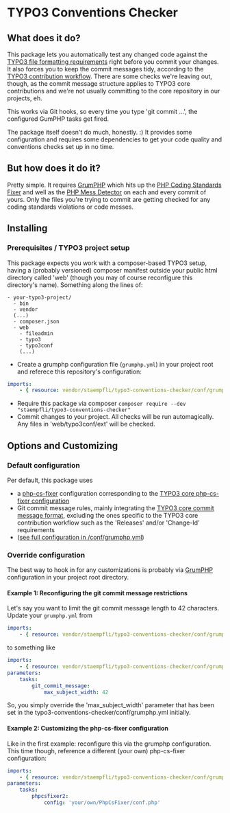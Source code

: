 # TYPO3 Conventions Checker

## What does it do?
This package lets you automatically test any changed code against the
[TYPO3 file formatting requirements][1] right before you commit your changes.
It also forces you to keep the commit messages tidy, according to the
[TYPO3 contribution workflow][2]. There are some checks we're
leaving out, though, as the commit message structure applies to
TYPO3 core contributions and we're not usually committing to the
core repository in our projects, eh.

This works via Git hooks, so every time you type 'git commit ...',
the configured GumPHP tasks get fired.

The package itself doesn't do much, honestly. :) It provides some
configuration and requires some dependencies to get your
code quality and conventions checks set up in no time.

## But how does it do it?
Pretty simple. It requires [GrumPHP][3]
which hits up the [PHP Coding Standards Fixer](https://github.com/FriendsOfPHP/PHP-CS-Fixer)
and well as the [PHP Mess Detector](https://github.com/phpmd/phpmd)
on each and every commit of yours. Only the files you're trying
to commit are getting checked for any coding standards violations
or code messes.

## Installing
### Prerequisites / TYPO3 project setup
This package expects you work with a composer-based TYPO3 setup, having a
(probably versioned) composer manifest outside your public html
directory called 'web' (though you may of course reconfigure
this directory's name). Something along the lines of:
```
- your-typo3-project/
  - bin
  - vendor
  (...)
  - composer.json
  - web
    - fileadmin
    - typo3
    - typo3conf
    (...)
```

- Create a grumphp configuration file (`grumphp.yml`) in your
project root and referece this repository's configuration:
```yaml
imports:
    - { resource: vendor/staempfli/typo3-conventions-checker/conf/grumphp.yml }
```
- Require this package via composer `composer require --dev "staempfli/typo3-conventions-checker"`
- Commit changes to your project. All checks will be run automagically.
Any files in 'web/typo3conf/ext' will be checked.

## Options and Customizing
### Default configuration
Per default, this package uses
- a [php-cs-fixer](./conf/PhpCsFixer.php) configuration corresponding to the
[TYPO3 core php-cs-fixer configuration](https://github.com/TYPO3/TYPO3.CMS/blob/master/Build/.php_cs)
- Git commit message rules, mainly integrating the [TYPO3 core commit message format][2], excluding
  the ones specific to the TYPO3 core contribution workflow such as the
  'Releases' and/or 'Change-Id' requirements
- ([see full configuration in /conf/grumphp.yml](./conf/grumphp.yml))

### Override configuration
The best way to hook in for any customizations is probably
via [GrumPHP][3] configuration in your project root directory.

#### Example 1: Reconfiguring the git commit message restrictions
Let's say you want to limit the git commit message length
to 42 characters. Update your
`grumphp.yml` from
```yaml
imports:
    - { resource: vendor/staempfli/typo3-conventions-checker/conf/grumphp.yml }
```
to something like
```yaml
imports:
    - { resource: vendor/staempfli/typo3-conventions-checker/conf/grumphp.yml }
parameters:
    tasks:                
        git_commit_message:
            max_subject_width: 42
```
So, you simply override the 'max_subject_width' parameter that
has been set in the typo3-conventions-checker/conf/grumphp.yml
initially.

#### Example 2: Customizing the php-cs-fixer configuration
Like in the first example: reconfigure this via the grumphp
configuration. This time though, reference a different
(your own) php-cs-fixer configuration:
```yaml
imports:
    - { resource: vendor/staempfli/typo3-conventions-checker/conf/grumphp.yml }
parameters:
    tasks:
        phpcsfixer2:
            config: 'your/own/PhpCsFixer/conf.php'
```

[1]: https://docs.typo3.org/typo3cms/CodingGuidelinesReference/PhpFileFormatting/GeneralRequirementsForPhpFiles/Index.html
[2]: https://docs.typo3.org/typo3cms/ContributionWorkflowGuide/GitSetup/CommitMessageFormat.html
[3]: https://github.com/phpro/grumphp